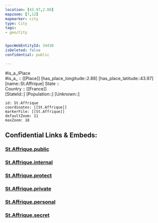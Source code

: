 ```yaml
---
location: [43.97,2.88] 
mapzoom: [7,12] 
mapmarker: city 
type: City
tags:
- geo/City


SpocWebEntityId: 34430
isDeleted: false
confidential: public

---
```

#is_a_/Place  
#is_a_ :: [[Place]] 
[has_place_longitude::2.88] 
[has_place_latitude::43.97] 
[name::St.Affrique] 
State ::  
Country :: [[France]]  
[StateId::] 
[Population::] 
[Unknown::] 


```leaflet
id: St.Affrique
coordinates: [[St.Affrique]] 
markerFile: [[St.Affrique]] 
defaultZoom: 11 
maxZoom: 18
```


## Confidential Links & Embeds: 

### [St.Affrique.public](/_public/\Earth\Continent\Europe\Europe~West\France\regions~France\Occitanie\departments~Occitanie\Aveyron\communes~Aveyron\Millau\cities~MillauSt.Affrique.public.md) 

### [St.Affrique.internal](/_internal/\Earth\Continent\Europe\Europe~West\France\regions~France\Occitanie\departments~Occitanie\Aveyron\communes~Aveyron\Millau\cities~MillauSt.Affrique.internal.md) 

### [St.Affrique.protect](/_protect/\Earth\Continent\Europe\Europe~West\France\regions~France\Occitanie\departments~Occitanie\Aveyron\communes~Aveyron\Millau\cities~MillauSt.Affrique.protect.md) 

### [St.Affrique.private](/_private/\Earth\Continent\Europe\Europe~West\France\regions~France\Occitanie\departments~Occitanie\Aveyron\communes~Aveyron\Millau\cities~MillauSt.Affrique.private.md) 

### [St.Affrique.personal](/_personal/\Earth\Continent\Europe\Europe~West\France\regions~France\Occitanie\departments~Occitanie\Aveyron\communes~Aveyron\Millau\cities~MillauSt.Affrique.personal.md) 

### [St.Affrique.secret](/_secret/\Earth\Continent\Europe\Europe~West\France\regions~France\Occitanie\departments~Occitanie\Aveyron\communes~Aveyron\Millau\cities~MillauSt.Affrique.secret.md)

